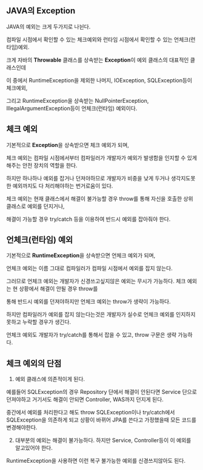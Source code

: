 
## JAVA의 Exception  

JAVA의 예외는 크게 두가지로 나뉜다.

컴파일 시점에서 확인할 수 있는 체크예외와 런타임 시점에서 확인할 수 있는 언체크(런타임)예외.

크게 자바의 **Throwable** 클래스를 상속받는 **Exception**이 예외 클래스의 대표적인 클래스인데 

이 중에서 RuntimeException을 제외한 나머지, IOException, SQLException등이 체크예외,

그리고 RuntimeException을 상속받는 NullPointerException, IllegalArgumentException등이 언체크(런타임) 예외이다.


## 체크 예외

기본적으로 **Exception**을 상속받으면 체크 예외가 되며, 

체크 예외는 컴파일 시점에서부터 컴파일러가 개발자가 예외가 발생함을 인지할 수 있게해주는 안전 장치의 역할을 한다.

하지만 하나하나 예외를 잡거나 던져야하므로 개발자가 비중을 낮게 두거나 생각지도못한 예외까지도 다 처리해야하는 번거로움이 있다.

체크 예외는 현재 클래스에서 해결이 불가능할 경우 throw를 통해 자신을 호출한 상위 클래스로 예외를 던지거나, 

해결이 가능할 경우 try/catch 등을 이용하여 반드시 예외를 잡아줘야 한다.


## 언체크(런타임) 예외

기본적으로 **RuntimeException**을 상속받으면 언체크 예외가 되며,

언체크 예외는 이름 그대로 컴파일러가 컴파일 시점에서 예외를 잡지 않는다.

그러므로 언체크 예외는 개발자가 신경쓰고싶지않은 예외는 무시가 가능하다. 체크 예외는 현 상황에서 해결이 안될 경우 throw를 

통해 반드시 예외를 던져야하지만 언체크 예외는 throw가 생략이 가능하다. 

하지만 컴파일러가 예외를 잡지 않는다는것은 개발자가 실수로 언체크 예외를 인지하지 못하고 누락할 경우가 생긴다.

언체크 예외도 개발자가 try/catch를 통해서 잡을 수 있고, throw 구문은 생략 가능하다.


## 체크 예외의 단점

1. 예외 클래스에 의존적이게 된다.

예를들어 SQLException의 경우 Repository 단에서 해결이 안된다면 Service 단으로 던져야하고 거기서도 해결이 안되면 Controller, WAS까지 던지게 된다.

중간에서 예외를 처리한다고 해도 throw SQLException이나 try/catch에서 SQLException을 의존하게 되고 상황이 바뀌어 JPA를 쓴다고 가정했을때 모든 코드를 변경해야한다.


2. 대부분의 예외는 해결이 불가능하다. 하지만 Service, Controller등이 이 예외를 알고있어야 한다.

RuntimeException을 사용하면 이런 복구 불가능한 예외를 신경쓰지않아도 된다.






